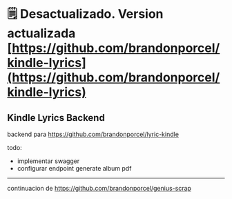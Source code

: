 # 🗒 Desactualizado. Version actualizada [https://github.com/brandonporcel/kindle-lyrics](https://github.com/brandonporcel/kindle-lyrics)

## Kindle Lyrics Backend

backend para https://github.com/brandonporcel/lyric-kindle


todo:
- implementar swagger
- configurar endpoint generate album pdf

___
continuacion de https://github.com/brandonporcel/genius-scrap
